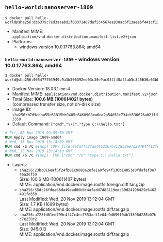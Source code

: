 ## `hello-world:nanoserver-1809`

```console
$ docker pull hello-world@sha256:db6379c7ed3aaabd1f00371487daf534567ea930ac6f13aee5f441cf11198f20
```

-	Manifest MIME: `application/vnd.docker.distribution.manifest.list.v2+json`
-	Platforms:
	-	windows version 10.0.17763.864; amd64

### `hello-world:nanoserver-1809` - windows version 10.0.17763.864; amd64

```console
$ docker pull hello-world@sha256:005477703949c9a3b306392ed03c36e9ac034f48affab5c345636a63bbd17092
```

-	Docker Version: 18.03.1-ee-4
-	Manifest MIME: `application/vnd.docker.distribution.manifest.v2+json`
-	Total Size: **100.6 MB (100614021 bytes)**  
	(compressed transfer size, not on-disk size)
-	Image ID: `sha256:b7d9cdba55c68815bb9405e6460908ea6ca2a54d58c734eb536626a021fd3350`
-	Default Command: `["cmd","\/C","type C:\\hello.txt"]`

```dockerfile
# Fri, 08 Nov 2019 09:09:50 GMT
RUN Apply image 1809-amd64
# Wed, 13 Nov 2019 13:14:09 GMT
RUN cmd /S /C #(nop) COPY file:0afaffc2fa64462107b7178b2ae7d20404ff12f637eabe3a8046192b9d9a0338 in C: 
# Wed, 13 Nov 2019 13:14:10 GMT
RUN cmd /S /C #(nop)  CMD ["cmd" "/C" "type C:\\hello.txt"]
```

-	Layers:
	-	`sha256:23bc016eaf5f24fb81c9080a2efe1a0fe94f136b14053e0fdafef0e746a26f50`  
		Size: 100.6 MB (100611407 bytes)  
		MIME: application/vnd.docker.image.rootfs.foreign.diff.tar.gzip
	-	`sha256:55dc26fdea66da49ead86bbc4afadd7d88119eec39d24108429e6462491fd650`  
		Last Modified: Wed, 20 Nov 2019 13:12:04 GMT  
		Size: 1.7 KB (1669 bytes)  
		MIME: application/vnd.docker.image.rootfs.diff.tar.gzip
	-	`sha256:a723fd81ed799c4f47c4ec7553aef1e04e9d659104b13396d286b07bc7e250c2`  
		Last Modified: Wed, 20 Nov 2019 13:12:04 GMT  
		Size: 945.0 B  
		MIME: application/vnd.docker.image.rootfs.diff.tar.gzip
